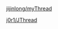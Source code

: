 [jijinlong/myThread](https://github.com/jijinlong/myThread)

[j0r1/JThread](https://github.com/j0r1/JThread)
